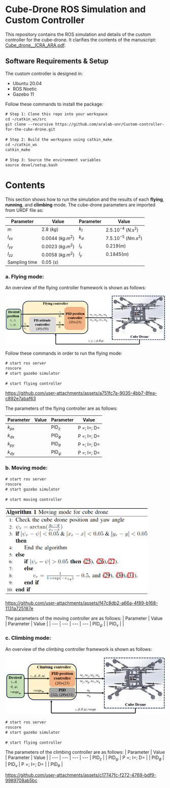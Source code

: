 # Cube-Drone ROS Simulation and Custom Controller

This repository contains the ROS simulation and details of the custom controller for the cube-drone. It clarifies the contents of the manuscript: [Cube_drone__ICRA_ARA.pdf](https://github.com/user-attachments/files/16533043/Cube_drone__ICRA_ARA.pdf).

## Software Requirements & Setup

The custom controller is designed in:

- Ubuntu 20.04
- ROS Noetic
- Gazebo 11

Follow these commands to install the package:

```shell
# Step 1: Clone this repo into your workspace
cd ~/catkin_ws/src
git clone --recursive https://github.com/aralab-unr/Custom-controller-for-the-cube-drone.git

# Step 2: Build the workspace using catkin_make
cd ~/catkin_ws
catkin_make

# Step 3: Source the environment variables
source devel/setup.bash
```
# Contents
This section shows how to run the simulation and the results of each **flying**, **running**, and **climbing** mode. The cube-drone parameters are imported from URDF file as:

| Parameter | Value | Parameter | Value |
| --- | --- | --- | --- 
| m | 2.8 $(kg)$ | $k_t$ | $2.5.10^{-4}$ $(N.s^2)$ |
| $I_{xx}$ | 0.0044 $(kg.m^2)$ | $k_d$ | $7.5.10^{-5}$ $(Nm.s^2)$ |
| $I_{yy}$ | 0.0023 $(kg.m^2)$ | $l_x$ | $0.219 (m)$ |
| $I_{zz}$ | 0.0058 $(kg.m^2)$ | $l_y$ | $0.1845 (m)$ |
| Sampling time | 0.05 $(s)$ | 

### a. **Flying mode:**   
An overview of the flying controller framework is shown as follows:
<p align='center'>
    <img src="cubedrone/images/schemecubeflying.png" />
</p>
Follow these commands in order to run the flying mode:

```
# start ros server
roscore
# start gazebo simulator

# start flying controller

```

https://github.com/user-attachments/assets/a751fc7a-9035-4bb7-8fea-c892e7abaf63

The parameters of the flying controller are as follows:

| Parameter | Value | Parameter | Value |
| --- | --- | --- | --- 
| $k_{px}$ |  | $\text{PID}_z$ | P =; I=; D= |
| $k_{dx}$ |  | $\text{PID}_{\phi}$ | P =; I=; D= |
| $k_{py}$ |  | $\text{PID}_{\theta}$ | P =; I=; D= |
| $k_{dy}$ |  | $\text{PID}_{\psi}$ | P =; I=; D= |

### b. **Moving mode:**   

```
# start ros server
roscore
# start gazebo simulator

# start moving controller

```
<p align='left'>
    <img src="cubedrone/images/algorithmcube.png" width="450" />
</p>

https://github.com/user-attachments/assets/f47c8db2-a66a-4f89-b168-1131a725187e

The parameters of the moving controller are as follows:
| Parameter | Value | Parameter | Value |
| --- | --- | --- | --- 
| $\text{PID}_{\psi}$ |  | $\text{PID}_{v}$ |  |

### c. **Climbing mode:**   
An overview of the climbing controller framework is shown as follows:
<p align='center'>
    <img src="cubedrone/images/schemecubeclimbing.png" />
</p>

```
# start ros server
roscore
# start gazebo simulator

# start flying controller

```
The parameters of the climbing controller are as follows:
| Parameter | Value | Parameter | Value |
| --- | --- | --- | --- 
| $\text{PID}_z$ |  | $\text{PID}_{\psi}$ | P =; I=; D= |
| $\text{PID}_{\phi}$ |  | $\text{PID}_{v}$ | P =; I=; D= |
| $\text{PID}_{\theta}$ | 



https://github.com/user-attachments/assets/c17747fc-f272-4769-bdf9-9989708ab5bc

